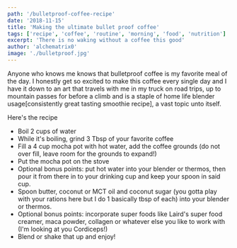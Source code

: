 ```yaml
---
path: '/bulletproof-coffee-recipe'
date: '2018-11-15'
title: 'Making the ultimate bullet proof coffee'
tags: ['recipe', 'coffee', 'routine', 'morning', 'food', 'nutrition']
excerpt: 'There is no waking without a coffee this good'
author: 'alchematrix0'
image: './bulletproof.jpg'
---
```


Anyone who knows me knows that bulletproof coffee is my favorite meal of the day. I honestly get so excited to make this coffee every single day and I have it down to an art that travels with me in my truck on road trips, up to mountain passes for before a climb and is a staple of home life blender usage[consistently great tasting smoothie recipe], a vast topic unto itself.

Here's the recipe

- Boil 2 cups of water
- While it's boiling, grind 3 Tbsp of your favorite coffee
- Fill a 4 cup mocha pot with hot water, add the coffee grounds (do not over fill, leave room for the grounds to expand!)
- Put the mocha pot on the stove
- Optional bonus points: put hot water into your blender or thermos, then pour it from there in to your drinking cup and keep your spoon in said cup.
- Spoon butter, coconut or MCT oil and coconut sugar (you gotta play with your rations here but I do 1 basically tbsp of each) into your blender or thermos.
- Optional bonus points: incorporate super foods like Laird's super food creamer, maca powder, collagen or whatever else you like to work with (I'm looking at you Cordiceps!)
- Blend or shake that up and enjoy!
